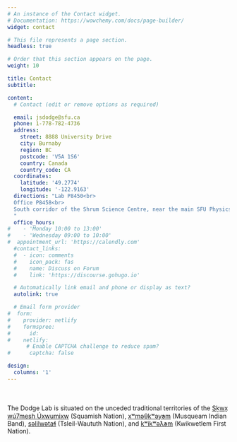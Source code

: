 ```yaml
---
# An instance of the Contact widget.
# Documentation: https://wowchemy.com/docs/page-builder/
widget: contact

# This file represents a page section.
headless: true

# Order that this section appears on the page.
weight: 10

title: Contact
subtitle:

content:
  # Contact (edit or remove options as required)

  email: jsdodge@sfu.ca
  phone: 1-778-782-4736
  address:
    street: 8888 University Drive
    city: Burnaby
    region: BC
    postcode: 'V5A 1S6'
    country: Canada
    country_code: CA
  coordinates:
    latitude: '49.2774'
    longitude: '-122.9163'
  directions: "Lab P8450<br>
  Office P8458<br>
  South corridor of the Shrum Science Centre, near the main SFU Physics Office.
  "
  office_hours:
#    - 'Monday 10:00 to 13:00'
#    - 'Wednesday 09:00 to 10:00'
#  appointment_url: 'https://calendly.com'
  #contact_links:
  #  - icon: comments
  #    icon_pack: fas
  #    name: Discuss on Forum
  #    link: 'https://discourse.gohugo.io'

  # Automatically link email and phone or display as text?
  autolink: true

  # Email form provider
#  form:
#    provider: netlify
#    formspree:
#      id:
#    netlify:
      # Enable CAPTCHA challenge to reduce spam?
#      captcha: false

design:
  columns: '1'
---
```


<br><br> The Dodge Lab is situated on the unceded 
traditional territories of the [Sḵwx̱​wú7mesh Úxwumixw](https://www.squamish.net/) 
(Squamish Nation), [xʷməθkʷəy̓əm](https://www.musqueam.bc.ca/) (Musqueam Indian Band), 
[səlilwətaɬ](https://twnation.ca/) (Tsleil-Waututh Nation), and 
[kʷikʷəƛ̓əm](https://www.kwikwetlem.com/) (Kwikwetlem First Nation).
